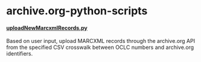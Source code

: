 # archive.org-python-scripts

#### [uploadNewMarcxmlRecords.py](uploadNewMarcxmlRecords.py)
Based on user input, upload MARCXML records through the archive.org API from the specified CSV crosswalk between OCLC numbers and archive.org identifiers.
